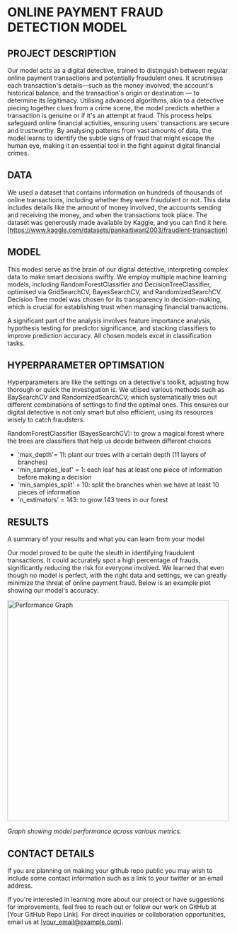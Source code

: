 # ONLINE PAYMENT FRAUD DETECTION MODEL


## PROJECT DESCRIPTION

Our model acts as a digital detective, trained to distinguish between regular online payment transactions and potentially fraudulent ones. It scrutinises each transaction's details—such as the money involved, the account's historical balance, and the transaction's origin or destination — to determine its legitimacy. Utilising advanced algorithms, akin to a detective piecing together clues from a crime scene, the model predicts whether a transaction is genuine or if it's an attempt at fraud. This process helps safeguard online financial activities, ensuring users' transactions are secure and trustworthy. By analysing patterns from vast amounts of data, the model learns to identify the subtle signs of fraud that might escape the human eye, making it an essential tool in the fight against digital financial crimes.


## DATA

We used a dataset that contains information on hundreds of thousands of online transactions, including whether they were fraudulent or not. This data includes details like the amount of money involved, the accounts sending and receiving the money, and when the transactions took place. The dataset was generously made available by Kaggle, and you can find it here. [https://www.kaggle.com/datasets/pankajtiwari2003/fraudlent-transaction]


## MODEL 

This modesl serve as the brain of our digital detective, interpreting complex data to make smart decisions swiftly. We employ multiple machine learning models, including RandomForestClassifier and DecisionTreeClassifier, optimised via GridSearchCV, BayesSearchCV, and RandomizedSearchCV. Decision Tree model was chosen for its transparency in decision-making, which is crucial for establishing trust when managing financial transactions. 

A significant part of the analysis involves feature importance analysis, hypothesis testing for predictor significance, and stacking classifiers to improve prediction accuracy. All chosen models excel in classification tasks.


## HYPERPARAMETER OPTIMSATION

Hyperparameters are like the settings on a detective's toolkit, adjusting how thorough or quick the investigation is. We utlised various methods such as BaySearchCV and RandomizedSearchCV, which systematically tries out different combinations of settings to find the optimal ones. This ensures our digital detective is not only smart but also efficient, using its resources wisely to catch fraudsters.

RandomForestClassifier (BayesSearchCV): to grow a magical forest where the trees are classifiers that help us decide between different choices
- 'max_depth'= 11: plant our trees with a certain depth (11 layers of branches)
- 'min_samples_leaf' = 1: each leaf has at least one piece of information before making a decision
- 'min_samples_split' =  10: split the branches when we have at least 10 pieces of information
- 'n_estimators' = 143: to grow 143 trees in our forest



## RESULTS
A summary of your results and what you can learn from your model 

Our model proved to be quite the sleuth in identifying fraudulent transactions. It could accurately spot a high percentage of frauds, significantly reducing the risk for everyone involved. We learned that even though no model is perfect, with the right data and settings, we can greatly minimize the threat of online payment fraud. Below is an example plot showing our model's accuracy:

<img src="images/precision-Recall-Curve.png" alt="Performance Graph" width="500"/>

*Graph showing model performance across various metrics.*


## CONTACT DETAILS
If you are planning on making your github repo public you may wish to include some contact information such as a link to your twitter or an email address. 

If you're interested in learning more about our project or have suggestions for improvements, feel free to reach out or follow our work on GitHub at [Your GitHub Repo Link]. For direct inquiries or collaboration opportunities, email us at [your_email@example.com].

